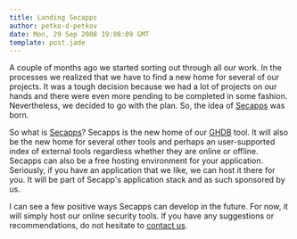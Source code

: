 ```yaml
---
title: Landing Secapps
author: petko-d-petkov
date: Mon, 29 Sep 2008 19:08:09 GMT
template: post.jade
---
```


A couple of months ago we started sorting out through all our work. In the processes we realized that we have to find a new home for several of our projects. It was a tough decision because we had a lot of projects on our hands and there were even more pending to be completed in some fashion. Nevertheless, we decided to go with the plan. So, the idea of [Secapps](http://www.secapps.com) was born.

So what is [Secapps](http://www.secapps.com)? Secapps is the new home of our [GHDB](/blog/the-extreme-web-based-google-hacking-tool/) tool. It will also be the new home for several other tools and perhaps an user-supported index of external tools regardless whether they are online or offline. Secapps can also be a free hosting environment for your application. Seriously, if you have an application that we like, we can host it there for you. It will be part of Secapp's application stack and as such sponsored by us.

I can see a few positive ways Secapps can develop in the future. For now, it will simply host our online security tools. If you have any suggestions or recommendations, do not hesitate to [contact us](http://www.gnucitizen.org/contact).
